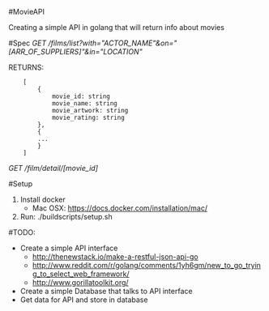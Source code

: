 #MovieAPI

Creating a simple API in golang that will return info about movies

#Spec
*GET /films/list?with="ACTOR_NAME"&on="[ARR_OF_SUPPLIERS]"&in="LOCATION"*
    
RETURNS:
```
    [
    	{
    		movie_id: string
    		movie_name: string
    		movie_artwork: string
    		movie_rating: string
    	},
    	{
    	...
    	}
    ]
```

*GET /film/detail/[movie_id]*

#Setup
1. Install docker
	- Mac OSX: https://docs.docker.com/installation/mac/
2. Run: ./buildscripts/setup.sh

#TODO:
- Create a simple API interface
	- http://thenewstack.io/make-a-restful-json-api-go
	- http://www.reddit.com/r/golang/comments/1yh6gm/new_to_go_trying_to_select_web_framework/
	- http://www.gorillatoolkit.org/
- Create a simple Database that talks to API interface
- Get data for API and store in database